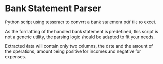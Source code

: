 # Bank Statement Parser

Python script using tesseract to convert a bank statement pdf file to excel.

As the formatting of the handled bank statement is predefined, this script is not a generic utility, the parsing logic should be adapted to fit your needs.

Extracted data will contain only two columns, the date and the amount of the operations, amount being positive for incomes and negative for expenses.
